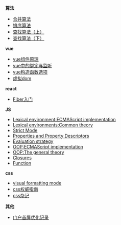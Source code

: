 **算法**
* [合并算法](https://github.com/jiangchenguang/blog/issues/6)
* [排序算法](https://github.com/jiangchenguang/blog/issues/7)
* [查找算法（上）](https://github.com/jiangchenguang/blog/issues/8)
* [查找算法（下）](https://github.com/jiangchenguang/blog/issues/9)

**vue**
* [vue组件原理](https://github.com/jiangchenguang/blog/issues/4)
* [vue中的绑定与监听](https://github.com/jiangchenguang/blog/issues/5)
* [vue构造函数选项](https://github.com/jiangchenguang/blog/issues/3)
* [虚拟dom](https://github.com/jiangchenguang/blog/issues/2)

**react**
* [Fiber入门](https://github.com/jiangchenguang/blog/issues/23)

**JS**
* [Lexical environment:ECMAScript implementation](https://github.com/jiangchenguang/blog/issues/18)
* [Lexical environments:Common theory](https://github.com/jiangchenguang/blog/issues/17)
* [Strict Mode](https://github.com/jiangchenguang/blog/issues/16)
* [Properties and Property Descriptors](https://github.com/jiangchenguang/blog/issues/15)
* [Evaluation strategy](https://github.com/jiangchenguang/blog/issues/22)
* [OOP:ECMAScript implementation](https://github.com/jiangchenguang/blog/issues/21)
* [OOP:The general theory](https://github.com/jiangchenguang/blog/issues/20)
* [Closures](https://github.com/jiangchenguang/blog/issues/19)
* [Function](https://github.com/jiangchenguang/blog/issues/1)

**css**
* [visual formatting mode](https://github.com/jiangchenguang/blog/issues/14)
* [css权威指南](https://github.com/jiangchenguang/blog/issues/13)
* [css杂记](https://github.com/jiangchenguang/blog/issues/12)

**其他**
* [门户首屏优化记录](https://github.com/jiangchenguang/blog/issues/10)
